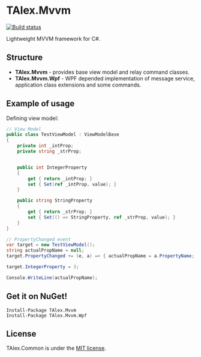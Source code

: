 # TAlex.Mvvm
[![Build status](https://ci.appveyor.com/api/projects/status/fs0fugvd4b743sdv?svg=true)](https://ci.appveyor.com/project/alex-titarenko/mvvm)

Lightweight MVVM framework for C#.

## Structure
* **TAlex.Mvvm** - provides base view model and relay command classes.
* **TAlex.Mvvm.Wpf** - WPF depended implementation of message service, application class extensions and some commands.

## Example of usage
Defining view model:
```C#
// View Model
public class TestViewModel : ViewModelBase
{
    private int _intProp;
    private string _strProp;


    public int IntegerProperty
    {
        get { return _intProp; }
        set { Set(ref _intProp, value); }
    }

    public string StringProperty
    {
        get { return _strProp; }
        set { Set(() => StringProperty, ref _strProp, value); }
    }
}

// PropertyChanged event
var target = new TestViewModel();
string actualPropName = null;
target.PropertyChanged += (e, a) => { actualPropName = a.PropertyName; };

target.IntegerProperty = 3;

Console.WriteLine(actualPropName);
```

## Get it on NuGet!

    Install-Package TAlex.Mvvm
    Install-Package TAlex.Mvvm.Wpf

## License
TAlex.Common is under the [MIT license](LICENSE.md).
